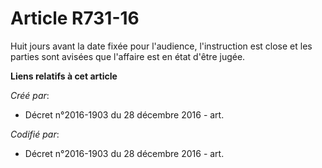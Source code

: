 # Article R731-16

Huit jours avant la date fixée pour l'audience, l'instruction est close et les parties sont avisées que l'affaire est en état
d'être jugée.

**Liens relatifs à cet article**

_Créé par_:

  - Décret n°2016-1903 du 28 décembre 2016 - art.

_Codifié par_:

  - Décret n°2016-1903 du 28 décembre 2016 - art.
